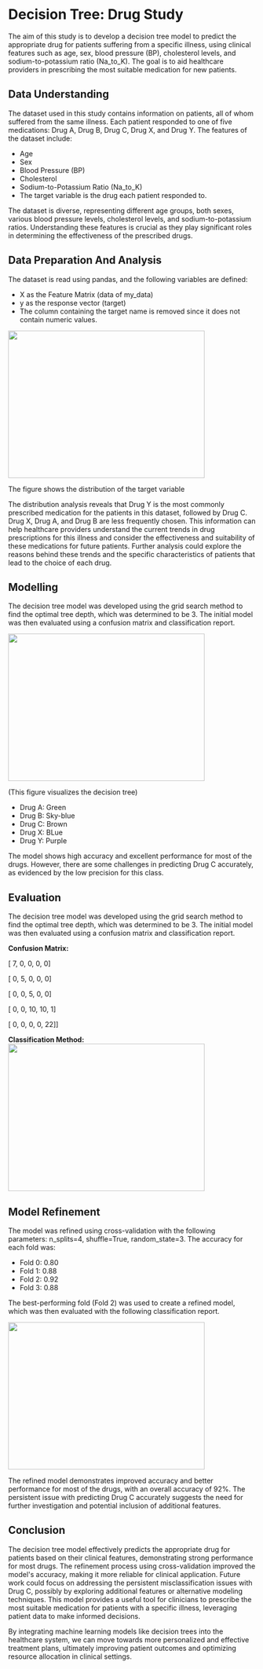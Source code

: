 <h1> Decision Tree: Drug Study </h1>
<p>The aim of this study is to develop a decision tree model to predict the appropriate drug for patients suffering from a specific illness, using clinical features such as age, sex, blood pressure (BP), cholesterol levels, and sodium-to-potassium ratio (Na_to_K). The goal is to aid healthcare providers in prescribing the most suitable medication for new patients.</p>
<h2> Data Understanding </h2>
<p>The dataset used in this study contains information on patients, all of whom suffered from the same illness. Each patient responded to one of five medications: Drug A, Drug B, Drug C, Drug X, and Drug Y. The features of the dataset include:
<ul>
<li>Age</li>
<li>Sex</li>
<li>Blood Pressure (BP)</li>
<li>Cholesterol</li>
<li>Sodium-to-Potassium Ratio (Na_to_K)</li>
<li>The target variable is the drug each patient responded to.</li>
</ul>
The dataset is diverse, representing different age groups, both sexes, various blood pressure levels, cholesterol levels, and sodium-to-potassium ratios. Understanding these features is crucial as they play significant roles in determining the effectiveness of the prescribed drugs.</p>
<h2> Data Preparation And Analysis</h2>
The dataset is read using pandas, and the following variables are defined:
<ul>
<li>X as the Feature Matrix (data of my_data)</li>
<li>y as the response vector (target)</li>
<li>The column containing the target name is removed since it does not contain numeric values.</li>
</ul>
<img src="https://github.com/GBOL67/DecisionTrees-Drug-Study/blob/main/media/1.PNG" align="center" width="400" height="300" />
<p>The figure shows the distribution of the target variable</p>
<p>The distribution analysis reveals that Drug Y is the most commonly prescribed medication for the patients in this dataset, followed by Drug C. Drug X, Drug A, and Drug B are less frequently chosen. This information can help healthcare providers understand the current trends in drug prescriptions for this illness and consider the effectiveness and suitability of these medications for future patients. Further analysis could explore the reasons behind these trends and the specific characteristics of patients that lead to the choice of each drug.</p>
<h2> Modelling </h2>
<p>The decision tree model was developed using the grid search method to find the optimal tree depth, which was determined to be 3. The initial model was then evaluated using a confusion matrix and classification report.</p>
<img src="https://github.com/GBOL67/DecisionTrees-Drug-Study/blob/main/media/tree.png" align="center" width="400" height="300" />
<p>(This figure visualizes the decision tree)</p>
<ul>
  <li>Drug A: Green
  <li>Drug B: Sky-blue
  <li>Drug C: Brown
  <li>Drug X: BLue
  <li>Drug Y: Purple
</ul>
<p>The model shows high accuracy and excellent performance for most of the drugs. However, there are some challenges in predicting Drug C accurately, as evidenced by the low precision for this class.</p>
<h2> Evaluation </h2>
<p>The decision tree model was developed using the grid search method to find the optimal tree depth, which was determined to be 3. The initial model was then evaluated using a confusion matrix and classification report.</p>
<b>Confusion Matrix:</b> 
<p>[ 7,  0,  0,  0,  0]</p>
<p>[ 0,  5,  0,  0,  0]</p>
<p>[ 0,  0,  5,  0,  0]</p>
<p>[ 0,  0, 10, 10,  1]</p>
<p>[ 0,  0,  0,  0, 22]]</p>

<b>Classification Method:</b>
<img src="https://github.com/GBOL67/DecisionTrees-Drug-Study/blob/main/media/2.PNG" align="center" width="400" height="300" />

<h2> Model Refinement </h2>
<p>The model was refined using cross-validation with the following parameters: n_splits=4, shuffle=True, random_state=3. The accuracy for each fold was:</p>
<ul>  
<li>Fold 0: 0.80</li>
<li>Fold 1: 0.88</li>
<li>Fold 2: 0.92</li>
<li>Fold 3: 0.88</li>
</ul>
<p>The best-performing fold (Fold 2) was used to create a refined model, which was then evaluated with the following classification report.</p>
<img src="https://github.com/GBOL67/DecisionTrees-Drug-Study/blob/main/media/3.PNG" align="center" width="400" height="300" />
<p>The refined model demonstrates improved accuracy and better performance for most of the drugs, with an overall accuracy of 92%. The persistent issue with predicting Drug C accurately suggests the need for further investigation and potential inclusion of additional features.</p>
<h2> Conclusion </h2>
<p>The decision tree model effectively predicts the appropriate drug for patients based on their clinical features, demonstrating strong performance for most drugs. The refinement process using cross-validation improved the model's accuracy, making it more reliable for clinical application. Future work could focus on addressing the persistent misclassification issues with Drug C, possibly by exploring additional features or alternative modeling techniques. This model provides a useful tool for clinicians to prescribe the most suitable medication for patients with a specific illness, leveraging patient data to make informed decisions.</p>
<p>By integrating machine learning models like decision trees into the healthcare system, we can move towards more personalized and effective treatment plans, ultimately improving patient outcomes and optimizing resource allocation in clinical settings.</p>
